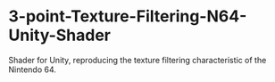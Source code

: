 # 3-point-Texture-Filtering-N64-Unity-Shader
Shader for Unity, reproducing the texture filtering characteristic of the Nintendo 64.
